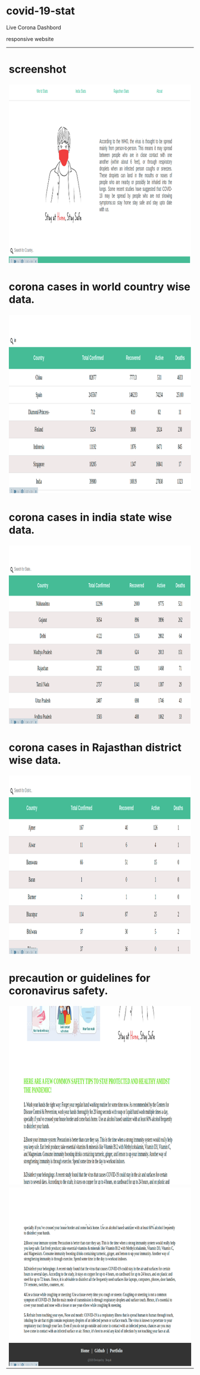 # covid-19-stat
 Live Corona Dashbord
 <p>responsive website</p>
<table>
  <tr>
      <td> <h1>screenshot</h1></td>
  </tr>
   <tr>
      <td><img src="public/img/captured.png" height = "480" width="970"></td>
  </tr>
  <tr>
      <td> <h1> corona cases in world country wise data. </h1></td>
  </tr>
  <tr>
      <td><img src="public/img/captured (1).png" height = "480" width="970"></td>
  </tr>
   <tr>
      <td> <h1> corona cases in india state wise data. </h1></td>
  </tr>
  <tr>
      <td><img src="public/img/captured (2).png" height = "480" width="970"></td>
  </tr>
   <tr>
      <td> <h1> corona cases in Rajasthan district wise data. </h1></td>
  </tr>
  <tr>
      <td><img src="public/img/captured (3).png" height = "480" width="970"></td>
  </tr>
   <tr>
      <td> <h1>  precaution or guidelines for coronavirus safety. </h1></td>
  </tr>
  <tr>
      <td><img src="public/img/captured (4).png" height = "480" width="970"></td>
  </tr>
  <tr>
      <td><img src="public/img/captured (5).png" height = "480" width="970"></td>
  </tr>
</table>
